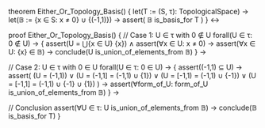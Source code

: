 theorem Either_Or_Topology_Basis() {
  let(T := (S, τ): TopologicalSpace) →
  let(𝔹 := {x ∈ S: x ≠ 0} ∪ {(-1,1)}) →
  assert(
    𝔹 is_basis_for T
  )
} ↔

proof Either_Or_Topology_Basis() {
  // Case 1: U ∈ τ with 0 ∉ U
  forall(U ∈ τ: 0 ∉ U) → {
    assert(U = ⋃{x ∈ U} {x}) ∧
    assert(∀x ∈ U: x ≠ 0) →
    assert(∀x ∈ U: {x} ∈ 𝔹) →
    conclude(U is_union_of_elements_from 𝔹)
  } →

  // Case 2: U ∈ τ with 0 ∈ U
  forall(U ∈ τ: 0 ∈ U) → {
    assert((-1,1) ⊆ U) →
    assert(
      (U = (-1,1)) ∨
      (U = (-1,1] = (-1,1) ∪ {1}) ∨
      (U = [-1,1) = (-1,1) ∪ {-1}) ∨
      (U = [-1,1] = (-1,1) ∪ {-1} ∪ {1})
    ) →
    assert(∀form_of_U: form_of_U is_union_of_elements_from 𝔹)
  } →

  // Conclusion
  assert(∀U ∈ τ: U is_union_of_elements_from 𝔹) →
  conclude(𝔹 is_basis_for T)
}